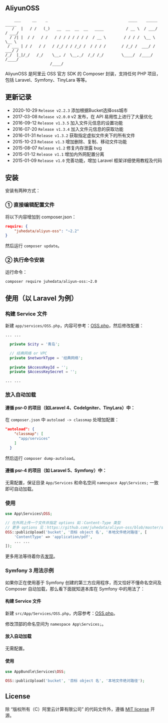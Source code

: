 AliyunOSS
---------

```
    ___     __    _                                    ____    _____   _____
   /   |   / /   (_)   __  __  __  __   ____          / __ \  / ___/  / ___/
  / /| |  / /   / /   / / / / / / / /  / __ \        / / / /  \__ \   \__ \
 / ___ | / /   / /   / /_/ / / /_/ /  / / / /       / /_/ /  ___/ /  ___/ /
/_/  |_|/_/   /_/    \__, /  \__,_/  /_/ /_/        \____/  /____/  /____/
                    /____/
```

AliyunOSS 是阿里云 OSS 官方 SDK 的 Composer 封装，支持任何 PHP 项目，包括 Laravel、Symfony、TinyLara 等等。


## 更新记录
* 2020-10-29 `Release v2.2.3` 添加根据Bucket选择oss城市
* 2017-03-08 `Release v2.0.0` v2 发布，在 API 易用性上进行了大量优化
* 2016-09-12 `Release v1.3.5` 加入文件元信息的设置功能
* 2016-07-20 `Release v1.3.4` 加入文件元信息的获取功能
* 2016-01-31 `Release v1.3.2` 获取指定虚拟文件夹下的所有文件
* 2015-10-23 `Release v1.3` 增加删除、复制、移动文件功能
* 2015-08-07 `Release v1.2` 修复内存泄露 bug
* 2015-01-12 `Release v1.1` 增加内外网配置分离
* 2015-01-09 `Release v1.0` 完善功能，增加 Laravel 框架详细使用教程及代码

## 安装

安装有两种方式：

### ① 直接编辑配置文件

将以下内容增加到 composer.json：

```json
require: {
    "juhedata/aliyun-oss": "~2.2"
}
```

然后运行 `composer update`。

### ② 执行命令安装

运行命令：

```bash
composer require juhedata/aliyun-oss:~2.0
```

## 使用（以 Laravel 为例）

### 构建 Service 文件

新建 `app/services/OSS.php`，内容可参考：[OSS.php](https://github.com/juhedata/aliyun-oss/blob/master/example/OSS.php)，然后修改配置：

```php
... ...

  private $city = '青岛';

  // 经典网络 or VPC
  private $networkType = '经典网络';
  
  private $AccessKeyId = '';
  private $AccessKeySecret = '';

... ...
```

### 放入自动加载

#### 遵循 psr-0 的项目（如Laravel 4、CodeIgniter、TinyLara）中：
在 `composer.json` 中 `autoload -> classmap` 处增加配置：

```json
"autoload": {
    "classmap": [
      "app/services"
    ]
  }
```
然后运行 `composer dump-autoload`。

#### 遵循 psr-4 的项目（如 Laravel 5、Symfony）中：

无需配置，保证目录 `App/Services` 和命名空间 `namespace App\Services;` 一致即可自动加载。

### 使用

```php
use App\Services\OSS;

// 在外网上传一个文件并指定 options 如：Content-Type 类型
// 更多 options 见：https://github.com/juhedata/aliyun-oss/blob/master/src/oss/src/Aliyun/OSS/OSSClient.php#L142-L148
OSS::publicUpload('bucket', '目标 object 名', '本地文件绝对路径', [
    'ContentType' => 'application/pdf',
    ... ...
]);
```

更多用法等待着你去[发现](https://github.com/juhedata/aliyun-oss/blob/master/example/OSS.php)。

### Symfony 3 用法示例

如果你正在使用基于 Symfony 创建的第三方应用程序，而又恰好不懂命名空间及 Composer 自动加载，那么看下面就知道本库在 Symfony 中的用法了：

#### 构建 Service 文件

新建 `src/App/Services/OSS.php`，内容参考：[OSS.php](https://github.com/johnlui/AliyunOSS/blob/master/example/OSS.php)。

修改顶部的命名空间为 `namespace App\Services;`。

#### 放入自动加载

无需配置。

#### 使用

```php
use AppBundle\Services\OSS;

OSS::publicUpload('bucket', '目标 object 名', '本地文件绝对路径');
```

## License
除 “版权所有（C）阿里云计算有限公司” 的代码文件外，遵循 [MIT license](http://opensource.org/licenses/MIT) 开源。


